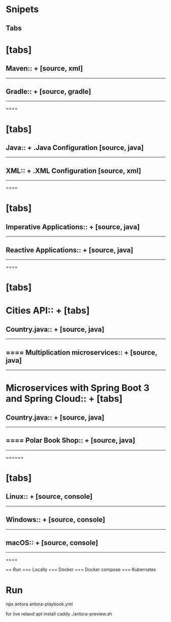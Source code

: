 # Snipets
## Tabs
[tabs]
====
Maven::
+
[source, xml]
----
----

Gradle::
+
[source, gradle]
----
----
====

[tabs]
====
Java::
+
.Java Configuration
[source, java]
----
----

XML::
+
.XML Configuration
[source, xml]
----
----
====

[tabs]
====
Imperative Applications::
+
[source, java]
----
----

Reactive Applications::
+
[source, java]
----
----
====


[tabs]
======
Cities API::
+
[tabs]
====
Country.java::
+
[source, java]
----
----
====
Multiplication microservices::
+
[source, java]
----
----
Microservices with Spring Boot 3 and Spring Cloud::
+
[tabs]
====
Country.java::
+
[source, java]
----
----
====
Polar Book Shop::
+
[source, java]
----
----
======


[tabs]
====
Linux::
+
[source, console]
----
----

Windows::
+
[source, console]
----
----

macOS::
+
[source, console]
----
----
====

== Run
=== Locally
=== Docker
=== Docker compose
=== Kubernates

# Run
npx antora antora-playbook.yml

for live relaod
apt install  caddy 
./antora-preview.sh 